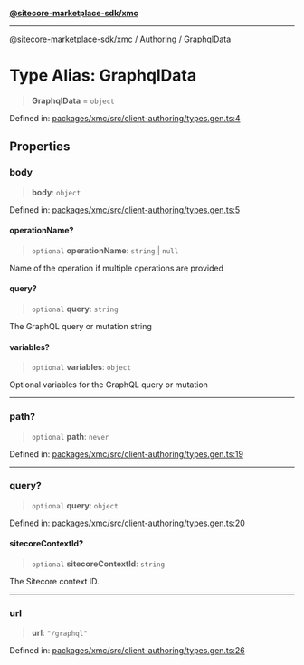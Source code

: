 [**@sitecore-marketplace-sdk/xmc**](../../../../README.md)

***

[@sitecore-marketplace-sdk/xmc](../../../../README.md) / [Authoring](../README.md) / GraphqlData

# Type Alias: GraphqlData

> **GraphqlData** = `object`

Defined in: [packages/xmc/src/client-authoring/types.gen.ts:4](https://github.com/Sitecore/marketplace-sdk/blob/893df143248e67d8c66e942a96045542130259a0/packages/xmc/src/client-authoring/types.gen.ts#L4)

## Properties

### body

> **body**: `object`

Defined in: [packages/xmc/src/client-authoring/types.gen.ts:5](https://github.com/Sitecore/marketplace-sdk/blob/893df143248e67d8c66e942a96045542130259a0/packages/xmc/src/client-authoring/types.gen.ts#L5)

#### operationName?

> `optional` **operationName**: `string` \| `null`

Name of the operation if multiple operations are provided

#### query?

> `optional` **query**: `string`

The GraphQL query or mutation string

#### variables?

> `optional` **variables**: `object`

Optional variables for the GraphQL query or mutation

***

### path?

> `optional` **path**: `never`

Defined in: [packages/xmc/src/client-authoring/types.gen.ts:19](https://github.com/Sitecore/marketplace-sdk/blob/893df143248e67d8c66e942a96045542130259a0/packages/xmc/src/client-authoring/types.gen.ts#L19)

***

### query?

> `optional` **query**: `object`

Defined in: [packages/xmc/src/client-authoring/types.gen.ts:20](https://github.com/Sitecore/marketplace-sdk/blob/893df143248e67d8c66e942a96045542130259a0/packages/xmc/src/client-authoring/types.gen.ts#L20)

#### sitecoreContextId?

> `optional` **sitecoreContextId**: `string`

The Sitecore context ID.

***

### url

> **url**: `"/graphql"`

Defined in: [packages/xmc/src/client-authoring/types.gen.ts:26](https://github.com/Sitecore/marketplace-sdk/blob/893df143248e67d8c66e942a96045542130259a0/packages/xmc/src/client-authoring/types.gen.ts#L26)
